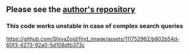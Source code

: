 ## Please see the [__author's repository__](https://github.com/arrrlo/Google-Images-Search)

### This code works unstable in case of complex search queries



https://github.com/ShivaZoid/find_image/assets/111752962/b802b54d-60f3-4273-92a0-5d108dfb373c

